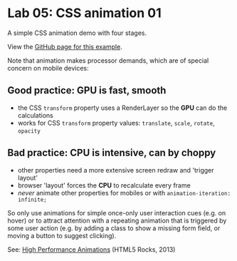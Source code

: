 # Lab 05: CSS animation 01

A simple CSS animation demo with four stages.

View the [GitHub page for this example](https://ctec3905.github.io/05-lab-css-animation/).

Note that animation makes processor demands, which are of special concern on mobile devices:

## Good practice: GPU is fast, smooth

- the CSS `transform` property uses a RenderLayer so the **GPU** can do the calculations
- works for CSS `transform` property values: `translate`, `scale`, `rotate`, `opacity`

## Bad practice: CPU is intensive, can by choppy

- other properties need a more extensive screen redraw and 'trigger layout'
- browser 'layout' forces the **CPU** to recalculate every frame
- *never* animate other properties for mobiles or with `animation-iteration: infinite;`

So only use animations for simple once-only user interaction cues (e.g. on hover) or to attract attention with a repeating animation that is triggered by some user action (e.g. by adding a class to show a missing form field, or moving a button to suggest clicking).

See: [High Performance Animations](https://www.html5rocks.com/en/tutorials/speed/high-performance-animations/) (HTML5 Rocks, 2013)